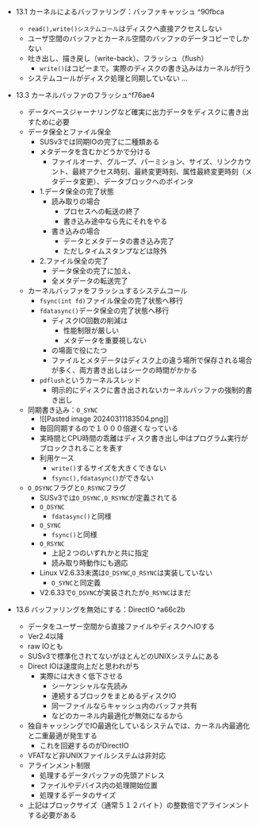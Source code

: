 - 13.1 カーネルによるバッファリング：バッファキャッシュ ^90fbca
	- `read(),write()システムコール`はディスクへ直接アクセスしない
	- ユーザ空間のバッファとカーネル空間のバッファのデータコピーでしかない
	- 吐き出し、描き戻し（write-back）、フラッシュ（flush）
		- `write()`はコピーまで。実際のディスクの書き込みはカーネルが行う
	- システムコールがディスク処理と同期していない
...

- 13.3 カーネルバッファのフラッシュ^f76ae4
	- データベースジャーナリングなど確実に出力データをディスクに書き出すために必要
	- データ保全とファイル保全
		- SUSv3では同期IOの完了に二種類ある
		- メタデータを含むかどうかで分ける
			- ファイルオーナ、グループ、パーミション、サイズ、リンクカウント、最終アクセス時刻、最終変更時刻、属性最終変更時刻（メタデータ変更）、データブロックへのポインタ
		- 1.データ保全の完了状態
			- 読み取りの場合
				- プロセスへの転送の終了
				- 書き込み途中なら先にそれをやる
			- 書き込みの場合
				- データとメタデータの書き込み完了
				- ただしタイムスタンプなどは除外
		- 2.ファイル保全の完了
			- データ保全の完了に加え、
			- 全メタデータの転送完了
	- カーネルバッファをフラッシュするシステムコール
		- `fsync(int fd)`ファイル保全の完了状態へ移行
		- `fdatasync()`データ保全の完了状態へ移行
			- ディスクIO回数の削減は
				- 性能制限が厳しい
				- メタデータを重要視しない
			- の場面で役にたつ 
			- ファイルとメタデータはディスク上の違う場所で保存される場合が多く、両方書き出しはシークの時間がかかる
		- `pdflush`というカーネルスレッド
			- 明示的にディスクに書き出されないカーネルバッファの強制的書き出し
	- 同期書き込み：`O_SYNC`
		- ![[Pasted image 20240311183504.png]]
		- 毎回同期するので１０００倍遅くなっている
		- 実時間とCPU時間の乖離はディスク書き出し中はプログラム実行がブロックされることを表す
		- 利用ケース
			- `write()`するサイズを大きくできない
			- `fsync(),fdatasync()`ができない
	- `O_DSYNC`フラグと`O_RSYNC`フラグ
		- SUSv3では`O_DSYNC,O_RSYNC`が定義されてる
		- `O_DSYNC`
			- `fdatasync()`と同様
		- `O_SYNC`
			- `fsync()`と同様
		- `O_RSYNC`
			- 上記２つのいずれかと共に指定
			- 読み取り時動作にも適応
		- Linux V2.6.33未満は`O_DSYNC`,`O_RSYNC`は実装していない
			- `O_SYNC`と同定義
		- V2.6.33で`O_DSYNC`が実装されたが`O_RSYNC`はまだ


- 13.6 バッファリングを無効にする：DirectIO ^a66c2b
	- データをユーザー空間から直接ファイルやディスクへIOする
	- Ver2.4以降
	- raw IOとも
	- SUSv3で標準化されてないがほとんどのUNIXシステムにある
	- Direct IOは速度向上だと思われがち
		- 実際には大きく低下させる
			- シーケンシャルな先読み
			- 連続するブロックをまとめるディスクIO
			- 同一ファイルならキャッシュ内のバッファ共有
			- などのカーネル内最適化が無効になるから
	- 独自キャッシングでIO最適化しているシステムでは、カーネル内最適化と二重最適が発生する
		- これを回避するのがDirectIO
	- VFATなど非UNIXファイルシステムは非対応
	- アラインメント制限
		- 処理するデータバッファの先頭アドレス
		- ファイルやデバイス内の処理開始位置
		- 処理するデータのサイズ
	- 上記はブロックサイズ（通常５１２バイト）の整数倍でアラインメントする必要がある